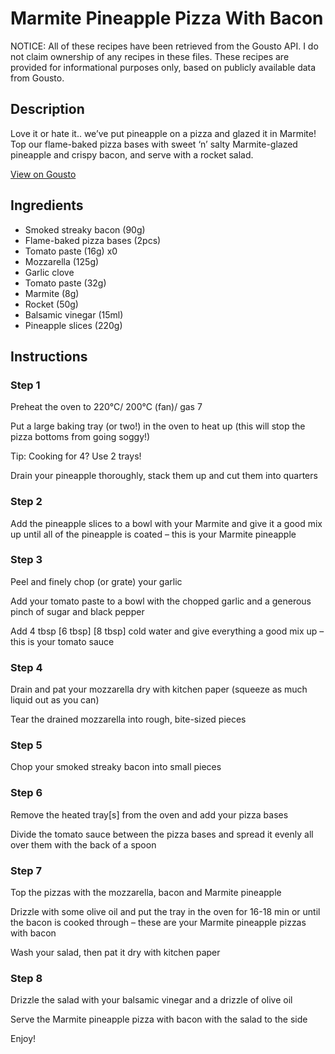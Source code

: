 # Marmite Pineapple Pizza With Bacon

NOTICE: All of these recipes have been retrieved from the Gousto API. I do not claim ownership of any recipes in these files. These recipes are provided for informational purposes only, based on publicly available data from Gousto.

## Description

Love it or hate it.. we’ve put pineapple on a pizza and glazed it in Marmite! Top our flame-baked pizza bases with sweet ‘n’ salty Marmite-glazed pineapple and crispy bacon, and serve with a rocket salad.

[View on Gousto](https://www.gousto.co.uk/recipes/cookbook/marmite-pineapple-pizza-with-bacon)

## Ingredients

- Smoked streaky bacon (90g)
- Flame-baked pizza bases (2pcs)
- Tomato paste (16g) x0
- Mozzarella (125g)
- Garlic clove
- Tomato paste (32g)
- Marmite (8g)
- Rocket (50g)
- Balsamic vinegar (15ml)
- Pineapple slices (220g)

## Instructions


### Step 1

Preheat the oven to 220°C/ 200°C (fan)/ gas 7

Put a large baking tray (or two!) in the oven to heat up (this will stop the pizza bottoms from going soggy!)

Tip: Cooking for 4? Use 2 trays!

Drain your pineapple thoroughly, stack them up and cut them into quarters


### Step 2

Add the pineapple slices to a bowl with your Marmite and give it a good mix up until all of the pineapple is coated – this is your Marmite pineapple


### Step 3

Peel and finely chop (or grate) your garlic

Add your tomato paste to a bowl with the chopped garlic and a generous pinch of sugar and black pepper

Add 4 tbsp <span class="text-purple">[6 tbsp]</span> <span class="text-danger">[8 tbsp] </span>cold water and give everything a good mix up – this is your tomato sauce


### Step 4

Drain and pat your mozzarella dry with kitchen paper (squeeze as much liquid out as you can)

Tear the drained mozzarella into rough, bite-sized pieces


### Step 5

Chop your smoked streaky bacon into small pieces


### Step 6

Remove the heated tray[s] from the oven and add your pizza bases

Divide the tomato sauce between the pizza bases and spread it evenly all over them with the back of a spoon


### Step 7

Top the pizzas with the mozzarella, bacon and Marmite pineapple

Drizzle with some olive oil and put the tray in the oven for 16-18 min or until the bacon is cooked through – these are your Marmite pineapple pizzas with bacon

Wash your salad, then pat it dry with kitchen paper

### Step 8

Drizzle the salad with your balsamic vinegar and a drizzle of olive oil

Serve the Marmite pineapple pizza with bacon with the salad to the side

Enjoy!

